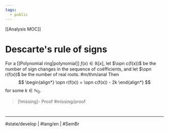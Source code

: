 ```yaml
---
tags:
  - public
---
```

[[Analysis MOC]]
# Descarte's rule of signs

For a [[Polynomial ring|polynomial]] $f(x) \in \mathbb{R}[x]$,
let $\opn c(f(x))$ be the number of sign changes in the sequence of coëfficients,
and let $\opn r(f(x))$ be the number of real roots. #m/thm/anal Then
$$
\begin{align*}
\opn r(f(x)) = \opn c(f(x)) - 2k
\end{align*}
$$
for some $k \in \mathbb{N}_{0}$.


> [!missing]- Proof
> #missing/proof
#
---
#state/develop | #lang/en | #SemBr
